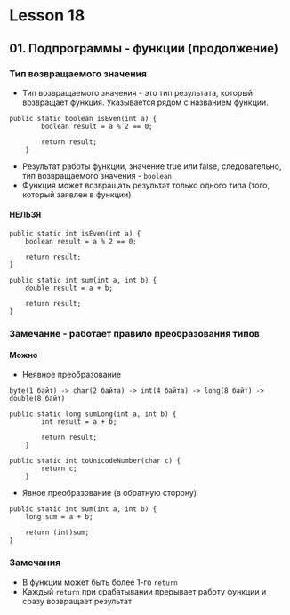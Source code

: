 # Lesson 18

## 01. Подпрограммы - функции (продолжение)

### Тип возвращаемого значения

* Тип возвращаемого значения - это тип результата, который возвращает функция. Указывается рядом с названием функции.

```
public static boolean isEven(int a) {
        boolean result = a % 2 == 0;

        return result;
    }
```

* Результат работы функции, значение true или false, следовательно, тип возвращаемого значения - `boolean`
* Функция может возвращать результат только одного типа (того, который заявлен в функции)

#### НЕЛЬЗЯ

```
public static int isEven(int a) {
    boolean result = a % 2 == 0;

    return result;
}
```

```
public static int sum(int a, int b) {
    double result = a + b;

    return result;
}
```

### Замечание - работает правило преобразования типов

#### Можно

* Неявное преобразование

```
byte(1 байт) -> char(2 байта) -> int(4 байта) -> long(8 байт) -> double(8 байт)
```

```
public static long sumLong(int a, int b) {
        int result = a + b;

        return result;
    }
```

```
public static int toUnicodeNumber(char c) {
        return c;
    }
```

* Явное преобразование (в обратную сторону)

```
public static int sum(int a, int b) {
    long sum = a + b;

    return (int)sum;
}
```

### Замечания

* В функции может быть более 1-го `return`
* Каждый `return` при срабатывании прерывает работу функции и сразу возвращает результат
